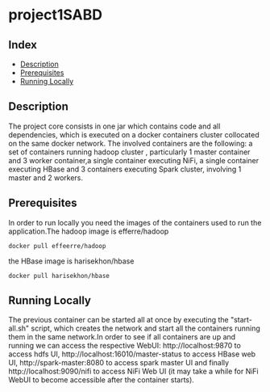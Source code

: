 # project1SABD

## Index

- [Description](#Description)
- [Prerequisites](#Prerequisites)
- [Running Locally](#Running-Locally)


## Description
The project core consists in one jar which contains code and all dependencies, which is executed on a docker containers cluster
collocated on the same docker network. The involved containers are the following: a set of containers running hadoop cluster ,
particularly 1 master container and 3 worker container,a single container executing NiFi, a single container executing HBase 
and 3 containers executing Spark cluster, involving 1 master and 2 workers.

## Prerequisites
In order to run locally you need the images of the containers used to run the application.The hadoop image is efferre/hadoop 

``` 
docker pull effeerre/hadoop

```  
the HBase image is harisekhon/hbase 
```
docker pull harisekhon/hbase

``` 


## Running Locally
The previous container can be started all at once by executing the "start-all.sh" script, which creates the network and start 
all the containers running them in the same network.In order to see if all containers are up and running we can access the 
respective WebUI: http://localhost:9870 to access hdfs UI, http://localhost:16010/master-status to access HBase web UI, 
http://spark-master:8080 to access spark master UI and finally http://localhost:9090/nifi to access NiFi Web UI (it may take a while
for NiFi WebUI to become accessible after the container starts).


 


